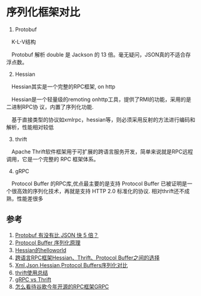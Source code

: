 # 序列化框架对比

1. Protobuf

 　K-L-V结构
   
 　Protobuf 解析 double 是 Jackson 的 13 倍。毫无疑问，JSON真的不适合存浮点数。
 
2. Hessian

 　Hessian其实是一个完整的RPC框架, on http
  
 　Hessian是一个轻量级的remoting onhttp工具，提供了RMI的功能，采用的是二进制RPC协
 议，内置了序列化功能.
 
 　基于直接类型的协议如xmlrpc，hessian等，则必须采用反射的方法进行编码和解析，性能相对较低
 
3. thrift

 　Apache Thrift软件框架用于可扩展的跨语言服务开发，简单来说就是RPC远程调用，它是一个完整的 RPC 框架体系。 
 
4. gRPC

 　Protocol Buffer 的RPC库,优点最主要的是支持 Protocol Buffer 已被证明是一个很高效的序列化技术，再就是支持 HTTP 2.0 标准化的协议.
 相对thrift还不成熟，性能差很多



## 参考
1. [Protobuf 有没有比 JSON 快 5 倍？](http://www.infoq.com/cn/articles/json-is-5-times-faster-than-protobuf#anch146868)
2. [Protocol Buffer 序列化原理](http://blog.csdn.net/carson_ho/article/details/70568606)
3. [Hessian的helloworld](http://blog.csdn.net/wodediqizhang/article/details/51605441)
4. [跨语言RPC框架Hessian、Thrift、Protocol Buffer之间的选择](http://blog.csdn.net/jiyiqinlovexx/article/details/17383183)
5. [Xml,Json,Hessian,Protocol Buffers序列化对比](https://www.cnblogs.com/beyondbit/p/4778264.html)
6. [thrift使用总结](http://blog.csdn.net/qq_27784479/article/details/73250958)
7. [gRPC vs Thrift](http://blog.csdn.net/dazheng/article/details/48830511)
8. [怎么看待谷歌今年开源的RPC框架GRPC](https://www.zhihu.com/question/30027669)

